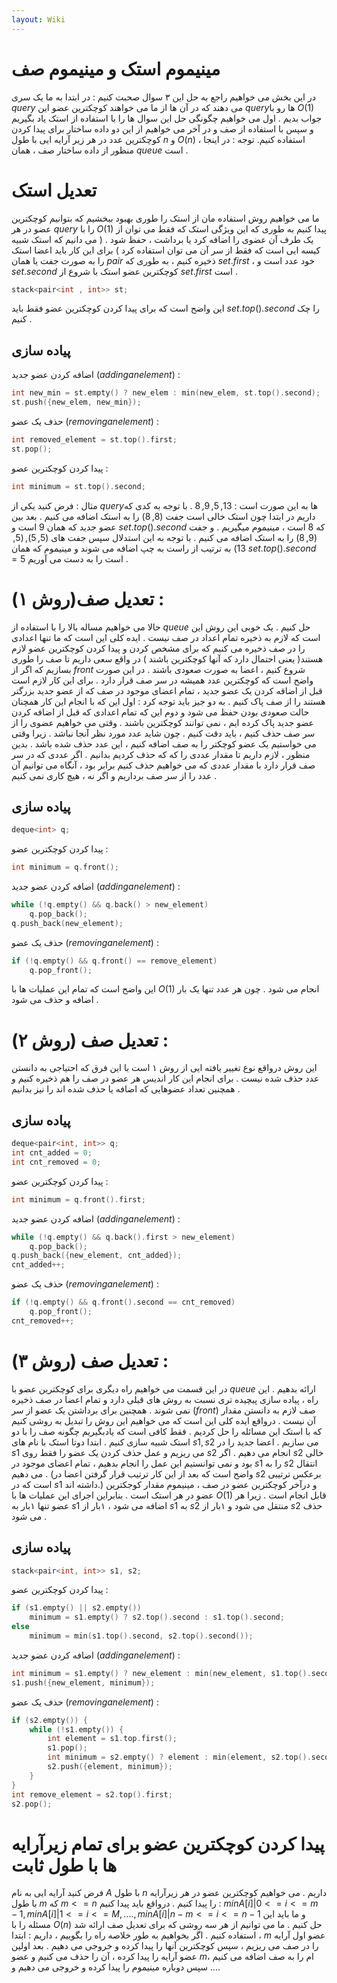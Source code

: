 ```yaml
---
layout: Wiki
---
```


# مینیموم استک و مینیموم صف
در این بخش می خواهیم راجع به حل این ۳ سوال صحبت کنیم : در ابتدا به ما یک سری $query$ می دهند که در آن ها از ما می خواهند کوچکترین عضو این $query$ها رو با $O(1)$ جواب بدیم . اول می خواهیم چگونگی حل این سوال ها را با استفاده از استک یاد بگیریم و سپس با استفاده از صف و در آخر می خواهیم از این دو داده ساختار برای پیدا کردن کوچکترین عدد در هر زیر آرایه ایی با طول $n$ و $O(n)$ ، استفاده کنیم.
توجه : در اینجا منظور از داده ساختار صف ، همان $queue$ است .

# تعدیل استک
ما می خواهیم روش استفاده مان از استک را طوری بهبود ببخشیم که بتوانیم کوچکترین عضو در هر $query$ را با $O(1)$ پیدا کنیم به طوری که این ویژگی استک که فقط می توان از یک طرف آن عضوی را اضافه کرد یا برداشت ، حفظ شود . ( می دانیم که استک شبیه کیسه ایی است که فقط از سر آن می توان استفاده کرد ) برای این کار باید اعضا استک را به صورت جفت یا همان $pair$ ذخیره کنیم ، به طوری که $set.first$ ، خود عدد است و $set.second$ کوچکترین عضو استک با شروع از $set.first$ است . 

```C++
stack<pair<int , int>> st;
```
این واضح است که برای پیدا کردن کوچکترین عضو فقط باید $set.top().second$ را چک کنیم .
## پیاده سازی
اضافه کردن عضو جدید $(adding an element)$ :

```C++
int new_min = st.empty() ? new_elem : min(new_elem, st.top().second);
st.push({new_elem, new_min});
```
حذف یک عضو $(removing an element)$ :

```C++
int removed_element = st.top().first;
st.pop();
```
پیدا کردن کوچکترین عضو :

```C++
int minimum = st.top().second;
```

مثال : فرض کنید یکی از $query$ها به این صورت است : ${13 , 5 , 9 , 8}$ . با توجه به کدی که داریم در ابتدا چون استک خالی است جفت 
$(8 , 8)$ را به استک اضافه می کنیم . بعد بین عضو جدید که همان $9$ است و $set.top().second$ که $8$ است ، مینیموم میگیریم . و جفت
$(9 , 8)$ را به استک اضافه می کنیم . با توجه به این استدلال سپس جفت های $(5 , 5) , (5 , 13)$ به ترتیب از راست به چپ اضافه می شوند و مینیموم که همان $set.top().second = 5$ است را به دست می آوریم .  

# تعدیل صف(روش ۱) :
حالا می خواهیم مساله بالا را با استفاده از $queue$ حل کنیم . یک خوبی این روش این است که لازم به ذخیره تمام اعداد در صف نیست . ایده کلی این است که ما تنها اعدادی را در صف ذخیره می کنیم که برای مشخص کردن و پیدا کردن کوچکترین عضو لازم هستند( یعنی احتمال دارد که آنها کوچکترین باشند ) در واقع سعی داریم تا صف را طوری بسازیم که اگر از $front$ شروع کنیم ، اعضا به صورت صعودی باشند . در این صورت واضح است که کوچکترین عدد همیشه در سر صف قرار دارد . برای این کار لازم است قبل از اضاقه کردن یک عضو جدید ، تمام اعضای موجود در صف که از عضو جدید بزرگتر هستند را از صف پاک کنیم . به دو جیز باید توجه کرد : اول این که با انجام این کار همچنان حالت صعودی بودن حفظ می شود و دوم این که تمام اعدادی که قبل از اضافه کردن عضو جدید پاک کرده ایم ، نمی توانند کوچکترین باشند . وقتی می خواهیم عضوی را از سر صف حذف کنیم ، باید دقت کنیم . چون شاید عدد مورد نظر آنجا نباشد . زیرا وقتی می خواستیم یک عضو کوچکتر را به صف اضافه کنیم ، این عدد حذف شده باشد . بدین منظور ، لازم داریم تا مقدار عددی را که که حذف کردیم بدانیم . اگر عددی که در سر صف قرار دارد با مقدار عددی که می خواهیم حذف کنیم برابر بود ، آنگاه می توانیم آن عدد را از سر صف برداریم و اگر نه ، هیچ کاری نمی کنیم .
## پیاده سازی
```C++
deque<int> q;
```

پیدا کردن کوچکترین عضو :

```C++
int minimum = q.front();
```
اضافه کردن عضو جدید $(adding an element)$ :

```C++
while (!q.empty() && q.back() > new_element)
    q.pop_back();
q.push_back(new_element);
```

حذف یک عضو $(removing an element)$ :

```C++
if (!q.empty() && q.front() == remove_element)
    q.pop_front();
```

این واضح است که تمام این عملیات ها با $O(1)$ انجام می شود . چون هر عدد تنها یک بار اضافه و حذف می شود .

# تعدیل صف (روش ۲) :
این روش درواقع نوع تغییر یافته ایی از روش ۱ است با این فرق که احتیاجی به دانستن عدد حذف شده نیست . برای انجام این کار اندیس هر عضو در صف را هم ذخیره کنیم و همچنین تعداد عضوهایی که اضافه یا حذف شده اند را نیز بدانیم . 
## پیاده سازی
```C++
deque<pair<int, int>> q;
int cnt_added = 0;
int cnt_removed = 0;
```

پیدا کردن کوچکترین عضو :

```C++
int minimum = q.front().first;
```

اضافه کردن عضو جدید $(adding an element)$ :

```C++
while (!q.empty() && q.back().first > new_element)
    q.pop_back();
q.push_back({new_element, cnt_added});
cnt_added++;
```

حذف یک عضو $(removing an element)$ :

```C++
if (!q.empty() && q.front().second == cnt_removed) 
    q.pop_front();
cnt_removed++;
```

# تعدیل صف (روش ۳) :
در این قسمت می خواهیم راه دیگری برای کوچکترین عضو با $queue$ ارائه بدهیم . این راه ، پیاده سازی پیچیده تری نسبت به روش های قبلی دارد و تمام اعضا در صف ذخیره نمی شوند . همچنین برای برداشتن یک عضو از سر $(front)$ صف لازم به دانستن مقدار آن نیست . 
درواقع ایده کلی این است که می خواهیم این روش را تبدیل به روشی کنیم که با استک این مسائله را حل کردیم . فقط کافی است که یادبگیریم چگونه صف را با دو استک شبیه سازی کنیم . ابتدا دوتا استک با نام های $s1 , s2$ می سازیم . اعضا جدید را در $s1$ می ریزیم و عمل حذف کردن یک عضو را فقط روی $s2$ انجام می دهیم . اگر $s2$ خالی بود و نمی توانستیم این عمل را انجام بدهیم ، تمام اعضای موجود در $s1$ را به $s2$ انتقال می دهیم . (واضح است که بعد از این کار ترتیب قرار گرفتن اعضا در $s2$ برعکس ترتیبی است که در $s1$ داشته اند.) و درآخر کوچکترین عضو در صف ، مینیموم مقدار کوجکترین عضو در هر استک است . بنابراین اجرای این عملیات ها با $O(1)$ قابل انجام است . زیرا هر عضو تنها ۱بار به $s1$ اضافه می شود ، ۱بار از $s1$ به $s2$ منتقل می شود و ۱بار از $s2$ حذف می شود . 

## پیاده سازی

```C++
stack<pair<int, int>> s1, s2;
```

پیدا کردن کوچکترین عضو :

```C++
if (s1.empty() || s2.empty()) 
    minimum = s1.empty() ? s2.top().second : s1.top().second;
else
    minimum = min(s1.top().second, s2.top().second());
```

اضافه کردن عضو جدید $(adding an element)$ :

```C++
int minimum = s1.empty() ? new_element : min(new_element, s1.top().second);
s1.push({new_element, minimum});
```


حذف یک عضو $(removing an element)$ :

```C++
if (s2.empty()) {
    while (!s1.empty()) {
        int element = s1.top.first();
        s1.pop();
        int minimum = s2.empty() ? element : min(element, s2.top().second);
        s2.push({element, minimum});
    }
}
int remove_element = s2.top().first;
s2.pop();
```

# پیدا کردن کوچکترین عضو برای تمام زیرآرایه ها با طول ثابت 
فرض کنید آرایه ایی به نام $A$ با طول $n$ داریم . می خواهیم کوچکترین عضو در هر زیرآرایه با طول $m$ که $m <= n$ را پیدا کنیم . درواقع باید پیدا کنیم : 
$min A[i] | 0 <= i <= m - 1 , min A[i] | 1 <= i <= M , .... , min A[i] | n - m <= i <= n - 1$
و ما باید این مسئله را با $O(n)$ حل کنیم . 
ما می توانیم از هر سه روشی که برای تعدیل صف ارائه شد ، استفاده کنیم . اگر بخواهیم به طور خلاصه راه را بگوییم ، داریم : ابتدا $m$ عضو اول آرایه را در صف می ریزیم ، سپس کوچکترین آنها را پیدا کرده و خروجی می دهیم . بعد اولین عضو آرایه را پیدا کرده ، آن را حذف می کنیم و عضو $m$ام را به صف اضافه می کنیم ، سپس دوباره مینیموم را پیدا کرده و خروجی می دهیم و ....
